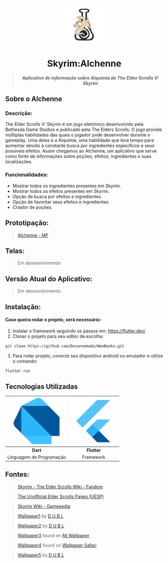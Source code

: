 <p align="center"><img src="alchemy/assets/logo.png" width="130"></p>
<h1 align="center">Skyrim:Alchenne</h1>

> <h5 align="center">Aplicativo de informação sobre Alquimia de The Elder Scrolls V: Skyrim</h5>

## Sobre o Alchenne

### Descrição:
The Elder Scrolls V: Skyrim é um jogo eletrônico desenvolvido pela Bethesda Game Studios e publicado pela The Elders Scrolls. O jogo provide múltiplas habilidades das quais o jogador pode desenvolver durante o gameplay. Uma delas é a Alquimia, uma habilidade que leva tempo para aumentar devido à constante busca por ingredientes específicos e seus possíveis efeitos. Assim chegamos ao Alchenne, um aplicativo que serve como fonte de informações sobre poções, efeitos, ingredientes e suas localizações.

### Funcionalidades:
* Mostrar todos os ingredientes presentes em Skyrim.
* Mostrar todos os efeitos presentes em Skyrim.
* Opção de busca por efeitos e ingredientes.
* Opção de favoritar seus efeitos e ingredientes.
* Criador de poções.

## Prototipação:
> <a href="https://xd.adobe.com/view/67caac85-ab91-4460-4a20-c2973122c3d3-11fb/">Alchenne - MF</a>

## Telas:
> Em desenvolvimento

## Versão Atual do Aplicativo:
> Em desenvolvimento

## Instalação:
#### Caso queira rodar o projeto, será necessário: 
1. Instalar o framework seguindo os passos em: https://flutter.dev/
2. Clonar o projeto para seu editor de escolha:
```sh
git clone https://github.com/Desannemada/WeeBooks.git
```
3. Para rodar  projeto, conecte seu dispositivo android ou emulador e utilize o comando:
```sh
flutter run
```

## Tecnologias Utilizadas
| <img src="/readme/dart.png" width="150">  | <img src="/readme/flutter.png" width="150">  |
| :----------------------: | :----------------------: |
| **Dart**                 | **Flutter**              |
| Linguagem de Programação | Framework                |

## Fontes:
> <a href="https://elderscrolls.fandom.com/wiki/Ingredients_(Skyrim)">Skyrim - The Elder Scrolls Wiki - Fandom</a>

> <a href="https://en.uesp.net/wiki/Skyrim:Alchemy_Effects">The Unofficial Elder Scrolls Pages (UESP)</a>

> <a href="https://skyrim.gamepedia.com/Category:Ingredient_images">Skyrim Wiki - Gamepedia</a>

> <a href="https://www.flickr.com/photos/106746736@N06/31136037851">Wallpaper1</a> by <a href="https://www.flickr.com/photos/106746736@N06/">D U B L</a>

> <a href="https://www.flickr.com/photos/106746736@N06/30350009903">Wallpaper2</a> by <a href="https://www.flickr.com/photos/106746736@N06/">D U B L</a>

> <a href="https://www.allwallpaper.in/the-elder-scrolls-v-skyrim-landscapes-multiscreen-panorama-wallpaper-15110.html">Wallpaper3</a> found on <a href="https://www.allwallpaper.in/">All Wallpaper</a>

> <a href="https://wallpapersafari.com/w/RLsk0M">Wallpaper4</a> found on <a href="https://wallpapersafari.com/">Wallpaper Safari</a>

> <a href="https://www.flickr.com/photos/106746736@N06/31561425935">Wallpaper5</a> by <a href="https://www.flickr.com/photos/106746736@N06/">D U B L</a>
